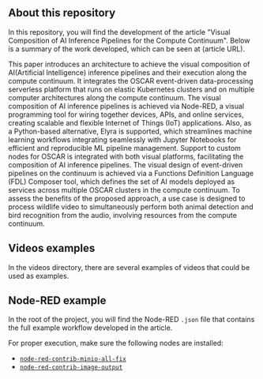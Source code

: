 ## About this repository

In this repository, you will find the development of the article "Visual Composition of AI Inference Pipelines for the Compute Continuum". Below is a summary of the work developed, which can be seen at (article URL).

This paper introduces an architecture to achieve the visual composition of AI(Artificial Intelligence) inference pipelines and their execution along the compute continuum. It integrates the OSCAR event-driven data-processing serverless platform that runs on elastic Kubernetes clusters and on multiple computer architectures along the compute continuum. The visual composition of AI inference pipelines is achieved via Node-RED, a visual programming tool for wiring together devices, APIs, and online services, creating scalable and flexible Internet of Things (IoT) applications. Also, as a Python-based alternative, Elyra is supported, which streamlines machine learning workflows integrating seamlessly with Jupyter Notebooks for efficient and reproducible ML pipeline management. Support to custom nodes for OSCAR is integrated with both visual platforms, facilitating the composition of AI inference pipelines. The visual design of event-driven pipelines on the continuum is achieved via a Functions Definition Language (FDL) Composer tool, which defines the set of AI models deployed as services across multiple OSCAR clusters in the compute continuum. To assess the benefits of the proposed approach, a use case is designed to process wildlife video to simultaneously perform both animal detection and bird recognition from the audio, involving resources from the compute continuum.

## Videos examples  

In the videos directory, there are several examples of videos that could be used as examples.

## Node-RED example

In the root of the project, you will find the Node-RED `.json` file that contains the full example workflow developed in the article.

For proper execution, make sure the following nodes are installed:

- [`node-red-contrib-minio-all-fix`](https://www.npmjs.com/package/node-red-contrib-minio-all-fix)
- [`node-red-contrib-image-output`](https://www.npmjs.com/package/node-red-contrib-image-output)
